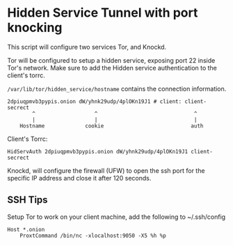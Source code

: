 # Hidden Service Tunnel with port knocking

This script will configure two services Tor, and Knockd.

Tor will be configured to setup a hidden service, exposing port 22 inside Tor's network. Make sure to add the Hidden service authentication to the client's torrc.

```/var/lib/tor/hidden_service/hostname``` contains the connection information.

	2dpiuqpmvb3pypis.onion dW/yhnk29udp/4plOKn19J1 # client: client-secrect
			^					^								^
			|					|								|
		Hostname			 cookie							   auth

Client's Torrc:

	HidServAuth 2dpiuqpmvb3pypis.onion dW/yhnk29udp/4plOKn19J1 client-secrect

Knockd, will configure the firewall (UFW) to open the ssh port for the specific IP address and close it after 120 seconds.

## SSH Tips

Setup Tor to work on your client machine, add the following to ~/.ssh/config

	Host *.onion
		ProxtCommand /bin/nc -xlocalhost:9050 -X5 %h %p

